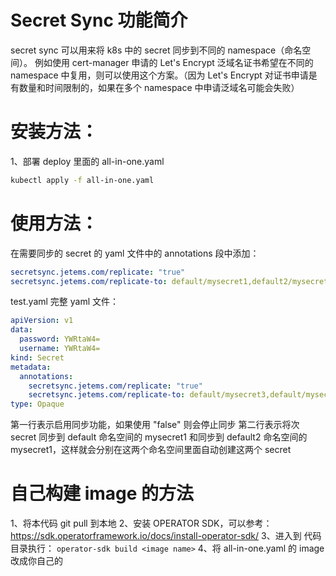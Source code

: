 # Secret Sync 功能简介
secret sync 可以用来将 k8s 中的 secret 同步到不同的 namespace（命名空间）。
例如使用 cert-manager 申请的 Let's Encrypt 泛域名证书希望在不同的 namespace 中复用，则可以使用这个方案。（因为 Let's Encrypt 对证书申请是有数量和时间限制的，如果在多个 namespace 中申请泛域名可能会失败）

# 安装方法：
1、部署 deploy 里面的 all-in-one.yaml
```bash
kubectl apply -f all-in-one.yaml
```

# 使用方法：
在需要同步的 secret 的 yaml 文件中的 annotations 段中添加：
```yaml
secretsync.jetems.com/replicate: "true"
secretsync.jetems.com/replicate-to: default/mysecret1,default2/mysecret1
```
test.yaml 完整 yaml 文件：
```yaml
apiVersion: v1
data:
  password: YWRtaW4=
  username: YWRtaW4=
kind: Secret
metadata:
  annotations:
    secretsync.jetems.com/replicate: "true"
    secretsync.jetems.com/replicate-to: default/mysecret3,default/mysecret4
type: Opaque
```
第一行表示启用同步功能，如果使用 "false" 则会停止同步
第二行表示将次 secret 同步到 default 命名空间的 mysecret1 和同步到 default2 命名空间的 mysecret1，这样就会分别在这两个命名空间里面自动创建这两个 secret

# 自己构建 image 的方法
1、将本代码 git pull 到本地
2、安装 OPERATOR SDK，可以参考： https://sdk.operatorframework.io/docs/install-operator-sdk/
3、进入到 代码目录执行：
`operator-sdk build <image name>`
4、将 all-in-one.yaml 的 image 改成你自己的